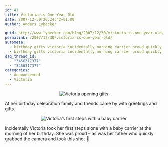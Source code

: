 ```yaml
---
id: 41
title: Victoria is One Year Old
date: 2007-12-30T20:24:42+01:00
author: Anders Lybecker

guid: http://www.lybecker.com/blog/2007/12/30/victoria-is-one-year-old/
permalink: /2007/12/30/victoria-is-one-year-old/
autometa:
  - birthday gifts victoria incidentally morning carrier proud quickly
  - birthday gifts victoria incidentally morning carrier proud quickly
dsq_thread_id:
  - "3456317377"
  - "3456317377"
categories:
  - Announcement
  - Victoria
---
```

<p style="text-align: center">
  <img src="http://www.lybecker.com/blog/wp-content/victoriaopeninggifts.jpg" alt="Victoria opening gifts" />
</p>

At her birthday celebration family and friends came by with greetings and gifts.

<p style="text-align: center">
  <img src="http://www.lybecker.com/blog/wp-content/victoriawithbabycarrier.jpg" alt="Victoria’s first steps with a baby carrier" />
</p>

Incidentally Victoria took her first steps alone with a baby carrier at the morning of her birthday. She was proud &#8211; as was her father who quickly grabbed the camera and took this shot 🙂